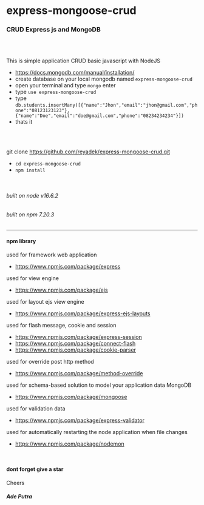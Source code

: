 # express-mongoose-crud

### CRUD Express js and MongoDB

<br />
<br />

This is simple application CRUD basic javascript with NodeJS
- https://docs.mongodb.com/manual/installation/
- create database on your local mongodb named `express-mongoose-crud`
- open your terminal and type `mongo` enter
- type `use express-mongoose-crud`
- type `db.students.insertMany([{"name":"Jhon","email":"jhon@gmail.com","phone":"08123123123"},{"name":"Doe","email":"doe@gmail.com","phone":"08234234234"}])`
- thats it


<br />
<br />

git clone https://github.com/reyadek/express-mongoose-crud.git
- `cd express-mongoose-crud`
- `npm install`



<br />

###### built on node v16.6.2
###### built on npm 7.20.3

-----------

#### npm library
used for framework web application
- https://www.npmjs.com/package/express

used for view engine
- https://www.npmjs.com/package/ejs

used for layout ejs view engine
- https://www.npmjs.com/package/express-ejs-layouts

used for flash message, cookie and session
- https://www.npmjs.com/package/express-session
- https://www.npmjs.com/package/connect-flash
- https://www.npmjs.com/package/cookie-parser

used for override post http method
- https://www.npmjs.com/package/method-override

used for schema-based solution to model your application data MongoDB
- https://www.npmjs.com/package/mongoose

used for validation data
- https://www.npmjs.com/package/express-validator

used for automatically restarting the node application when file changes
- https://www.npmjs.com/package/nodemon

<br/>

#### dont forget give a star

Cheers
##### Ade Putra
